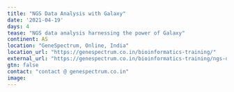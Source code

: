```yaml
---
title: "NGS Data Analysis with Galaxy"
date: '2021-04-19'
days: 4
tease: "NGS data analysis harnessing the power of Galaxy"
continent: AS
location: "GeneSpectrum, Online, India"
location_url: "https://genespectrum.co.in/bioinformatics-training/"
external_url: "https://genespectrum.co.in/bioinformatics-training/ngs-data-analysis-with-galaxy/"
gtn: false
contact: "contact @ genespectrum.co.in"
image: 
---
```

